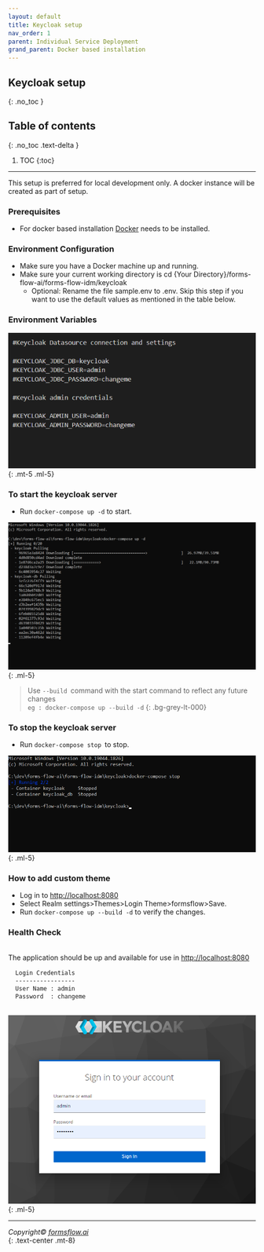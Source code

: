 ```yaml
---
layout: default
title: Keycloak setup
nav_order: 1
parent: Individual Service Deployment
grand_parent: Docker based installation
---
```

## Keycloak setup 
{: .no_toc }

## Table of contents
{: .no_toc .text-delta }

1. TOC
{:toc}
--- 

This setup is preferred for local development only. A docker instance will be created as part of setup.  

### Prerequisites  
- For docker based installation [Docker](https://www.docker.com/) needs to be installed.  

### Environment Configuration  

- Make sure you have a Docker machine up and running.
- Make sure your current working directory is cd {Your Directory}/forms-flow-ai/forms-flow-idm/keycloak
  * Optional: Rename the file sample.env to .env. Skip this step if you want to use the default values as mentioned in the table below.  

### Environment Variables    


 ![keycloak 1](../../../assets/setup/keycloak1.png) 
 {: .mt-5 .ml-5} 

### To start the keycloak server  

 - Run `docker-compose up -d` to start.  

 ![keycloak 2](../../../assets/setup/keycloak2.png)
 {: .ml-5}  

 >  Use `--build `command with the start command to reflect any future changes  
 > `eg : docker-compose up --build -d`
 {: .bg-grey-lt-000}   


### To stop the keycloak server  

- Run `docker-compose stop `to stop.  

 ![keycloak 3](../../../assets/setup/keycloak3.png)
 {: .ml-5}    

### How to add custom theme  

- Log in to [http://localhost:8080](http://localhost:8080/)
- Select Realm settings>Themes>Login Theme>formsflow>Save.
- Run `docker-compose up --build -d` to verify the changes.  

### Health Check    

\
 The application should be up and available for use in [http://localhost:8080](http://localhost:8080/)  

 
      Login Credentials
      -----------------
      User Name : admin
      Password  : changeme

 
\
  ![keycloak 4](../../../assets/setup/keycloak4.png)
  {: .ml-5}    


---
  *Copyright© [formsflow.ai](https://formsflow.ai/)*   
  {: .text-center .mt-8}
